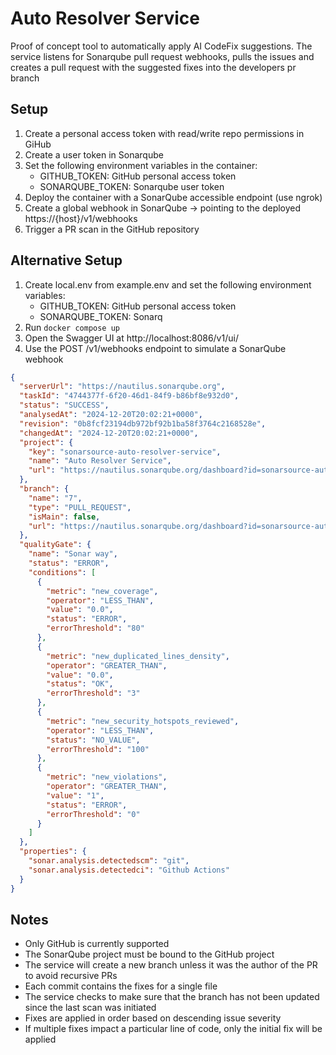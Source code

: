 # Auto Resolver Service

Proof of concept tool to automatically apply AI CodeFix suggestions. The service listens for Sonarqube pull request
webhooks, pulls the issues and creates a pull request with the suggested fixes into the developers pr branch

## Setup
1. Create a personal access token with read/write repo permissions in GiHub
2. Create a user token in Sonarqube
3. Set the following environment variables in the container:
    - GITHUB_TOKEN: GitHub personal access token
    - SONARQUBE_TOKEN: Sonarqube user token
4. Deploy the container with a SonarQube accessible endpoint (use ngrok)
5. Create a global webhook in SonarQube -> pointing to the deployed https://{host}/v1/webhooks 
6. Trigger a PR scan in the GitHub repository

## Alternative Setup
1. Create local.env from example.env and set the following environment variables:
    - GITHUB_TOKEN: GitHub personal access token
    - SONARQUBE_TOKEN: Sonarq
2. Run `docker compose up`
3. Open the Swagger UI at http://localhost:8086/v1/ui/
4. Use the POST /v1/webhooks endpoint to simulate a SonarQube webhook

```json
{
  "serverUrl": "https://nautilus.sonarqube.org",
  "taskId": "4744377f-6f20-46d1-84f9-b86bf8e932d0",
  "status": "SUCCESS",
  "analysedAt": "2024-12-20T20:02:21+0000",
  "revision": "0b8fcf23194db972bf92b1ba58f3764c2168528e",
  "changedAt": "2024-12-20T20:02:21+0000",
  "project": {
    "key": "sonarsource-auto-resolver-service",
    "name": "Auto Resolver Service",
    "url": "https://nautilus.sonarqube.org/dashboard?id=sonarsource-auto-resolver-service"
  },
  "branch": {
    "name": "7",
    "type": "PULL_REQUEST",
    "isMain": false,
    "url": "https://nautilus.sonarqube.org/dashboard?id=sonarsource-auto-resolver-service&pullRequest=7"
  },
  "qualityGate": {
    "name": "Sonar way",
    "status": "ERROR",
    "conditions": [
      {
        "metric": "new_coverage",
        "operator": "LESS_THAN",
        "value": "0.0",
        "status": "ERROR",
        "errorThreshold": "80"
      },
      {
        "metric": "new_duplicated_lines_density",
        "operator": "GREATER_THAN",
        "value": "0.0",
        "status": "OK",
        "errorThreshold": "3"
      },
      {
        "metric": "new_security_hotspots_reviewed",
        "operator": "LESS_THAN",
        "status": "NO_VALUE",
        "errorThreshold": "100"
      },
      {
        "metric": "new_violations",
        "operator": "GREATER_THAN",
        "value": "1",
        "status": "ERROR",
        "errorThreshold": "0"
      }
    ]
  },
  "properties": {
    "sonar.analysis.detectedscm": "git",
    "sonar.analysis.detectedci": "Github Actions"
  }
}
```

## Notes
* Only GitHub is currently supported
* The SonarQube project must be bound to the GitHub project
* The service will create a new branch unless it was the author of the PR to avoid recursive PRs 
* Each commit contains the fixes for a single file
* The service checks to make sure that the branch has not been updated since the last scan was initiated
* Fixes are applied in order based on descending issue severity
* If multiple fixes impact a particular line of code, only the initial fix will be applied 